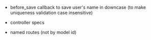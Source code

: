 - before_save callback to save user's name in downcase (to make uniqueness validation case insensitive)
- controller specs

- named routes (not by model id)